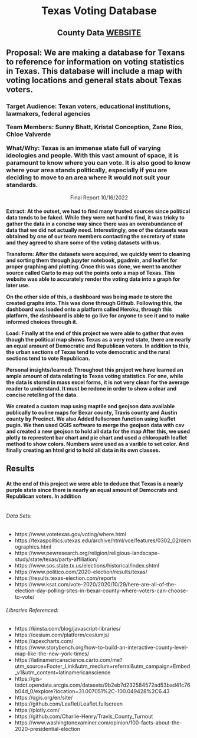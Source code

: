 <h1> <p align="center">  Texas Voting Database  </p> </h1>
<h2> <p align="center">County Data <a href="https://zane2231.github.io/Project-3-group-4/DashbardTexasCounty.html">WEBSITE</a><h2>
Proposal: We are making a database for Texans to reference for information on voting statistics in Texas. This database will include a map with voting locations and general stats about Texas voters. 

<h3>Target Audience: Texan voters, educational institutions, lawmakers, federal agencies

Team Members: Sunny Bhatt, Kristal Conception, Zane Rios, Chloe Valverde

What/Why: Texas is an immense state full of varying ideologies and people. With this vast amount of space, it is paramount to know where you can vote. It is also good to know where your area stands politically, especially if you are deciding to move to an area where it would not suit your standards.</h3> 
  
 <p align="center"> Final Report 10/16/2022 </p>

<h4> Extract: At the outset, we had to find many trusted sources since political data tends to be faked. While they were not hard to find, it was tricky to gather the data in a concise way since there was an overabundance of data that we did not actually need. Interestingly, one of the datasets was obtained by one of our team members contacting the secretary of state and they agreed to share some of the voting datasets with us. 

Transform: After the datasets were acquired, we quickly went to cleaning and sorting them through jupyter notebook, pgadmin, and leaflet for proper graphing and plotting. Once this was done, we went to another source called Carto to map out the points onto a map of Texas.  This website was able to accurately render the voting data into a graph for later use. 
 
On the other side of this, a dashboard was being made to store the created graphs into. 
This was done through Github. Following this, the dashboard was loaded onto a platform called Heroku, through this platform, the dashboard is able to go live for anyone to see it and to make informed choices through it. 

Load: Finally at the end of this project we were able to gather that even though the political map shows Texas as a very red state, there are nearly an equal amount of Democratic and Republican voters. In addition to this, the urban sections of Texas tend to vote democratic and the rural sections tend to vote Republican.

Personal insights/learned: Throughout this project we have learned an ample amount of data relating to Texas voting statistics. For one, while the data is stored in mass excel forms, it is not very clean for the average reader to understand. It must be redone in order to show a clear and concise retelling of the data.

We created a custom map using maptile and geojson data available publically to ouline maps for Bexar county, Travis county and Austin county by Precinct. We also Added fullscreen function using leaflet pugin. We then used QGIS software to merge the geojson data with csv and created a new geojson to hold all data for the map After this, we used plotly to represtent bar chart and pie chart and used a chloropath leaflet method to show colors. Numbers were used as a varible to set color. And finally creating an html grid to hold all data in its own classes.</h4>
  
  <h2> Results </h2>
<h4> At the end of this project we were able to deduce that Texas is a nearly purple state since there is nearly an equal amount of Democrats and Republican voters. In addition 
<br></br>


<h6>Data Sets:</h6>
<ul>
 <li>https://www.votetexas.gov/voting/where.html</li>
<li>https://texaspolitics.utexas.edu/archive/html/vce/features/0302_02/demographics.html</li>
<li>https://www.pewresearch.org/religion/religious-landscape-study/state/texas/party-affiliation/</li>
<li>https://www.sos.state.tx.us/elections/historical/index.shtml</li>
<li>https://www.politico.com/2020-election/results/texas/</li>
<li>https://results.texas-election.com/reports</li>
<li>https://www.ksat.com/vote-2020/2020/10/29/here-are-all-of-the-election-day-polling-sites-in-bexar-county-where-voters-can-choose-to-vote/</li>
  
</ul>


<h6>Libraries Referenced:</h6>
<ul>
<li>https://kinsta.com/blog/javascript-libraries/</li>
<li>https://cesium.com/platform/cesiumjs/</li>
<li>https://apexcharts.com/</li>
<li>https://www.storybench.org/how-to-build-an-interactive-county-level-map-like-the-new-york-times/</li>
<li>https://latinamericanscience.carto.com/me?utm_source=Footer_Link&utm_medium=referral&utm_campaign=Embed_v1&utm_content=latinamericanscience</li>
<li>https://gis-txdot.opendata.arcgis.com/datasets/9b2eb7d232584572ad53bad41c76b04d_0/explore?location=31.007051%2C-100.049428%2C6.43</li>
<li>https://qgis.org/en/site/</li>
<li>https://github.com/Leaflet/Leaflet.fullscreen</li>
<li>https://plotly.com/</li>
<li>https://github.com/Charlie-Henry/Travis_County_Turnout</li>
<li>https://www.washingtonexaminer.com/opinion/100-facts-about-the-2020-presidential-election</li>
</ul>


   

